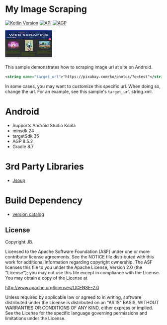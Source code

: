 <h1>My Image Scraping</h1>

<p>
  <a href="https://kotlinlang.org"><img alt="Kotlin Version" src="https://img.shields.io/badge/Kotlin-1.9.22-blueviolet.svg?style=flat"/></a>
  <a href="https://android-arsenal.com/api?level=24"><img alt="API" src="https://img.shields.io/badge/API-24%2B-brightgreen.svg?style=flat"/></a>
  <a href="https://developer.android.com/studio/releases/gradle-plugin"><img alt="AGP" src="https://img.shields.io/badge/AGP-8.5.2-blue?style=flat"/></a>
</p>

<img src="/screen/main.png" width="30%" height="30%" title="main" alt="main"/>

This sample demonstrates how to scraping image url at site on Android.

```xml
<string name="target_url">"https://pixabay.com/ko/photos/?q=test"</string>
```

In some cases, you may want to customize this specific url. When doing so, change the url.
For an example, see this sample's `target_url` string.xml.

# Android

- Supports Android Studio Koala
- minsdk 24
- targetSdk 35
- AGP 8.5.2
- Gradle 8.7


# 3rd Party Libraries

- [Jsoup](https://github.com/jhy/jsoup)


# Build Dependency

- [version catalog](https://developer.android.com/build/migrate-to-catalogs)


License
-------

Copyright JB.

Licensed to the Apache Software Foundation (ASF) under one or more contributor
license agreements.  See the NOTICE file distributed with this work for
additional information regarding copyright ownership.  The ASF licenses this
file to you under the Apache License, Version 2.0 (the "License"); you may not
use this file except in compliance with the License.  You may obtain a copy of
the License at

http://www.apache.org/licenses/LICENSE-2.0

Unless required by applicable law or agreed to in writing, software
distributed under the License is distributed on an "AS IS" BASIS, WITHOUT
WARRANTIES OR CONDITIONS OF ANY KIND, either express or implied.  See the
License for the specific language governing permissions and limitations under
the License.